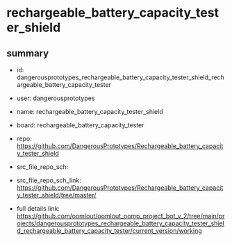 # rechargeable_battery_capacity_tester_shield
 
## summary 
* id: dangerousprototypes_rechargeable_battery_capacity_tester_shield_rechargeable_battery_capacity_tester
* user: dangerousprototypes
* name: rechargeable_battery_capacity_tester_shield
* board: rechargeable_battery_capacity_tester
* repo: https://github.com/DangerousPrototypes/Rechargeable_battery_capacity_tester_shield



* src_file_repo_sch: 
* src_file_repo_sch_link: https://github.com/DangerousPrototypes/Rechargeable_battery_capacity_tester_shield/tree/master/
* full details link: https://github.com/oomlout/oomlout_oomp_project_bot_v_2/tree/main/projects/dangerousprototypes_rechargeable_battery_capacity_tester_shield_rechargeable_battery_capacity_tester/current_version/working  







